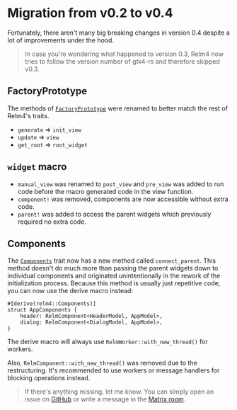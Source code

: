 # Migration from v0.2 to v0.4

Fortunately, there aren't many big breaking changes in version 0.4 despite a lot of improvements under the hood.

> In case you're wondering what happened to version 0.3, Relm4 now tries to follow the version number of gtk4-rs and therefore skipped v0.3.

## FactoryPrototype

The methods of [`FactoryPrototype`](https://aaronerhardt.github.io/docs/relm4/relm4/factory/trait.FactoryPrototype.html) were renamed to better match the rest of Relm4's traits.

+ `generate` => `init_view`
+ `update` => `view`
+ `get_root` => `root_widget`

## `widget` macro

+ `manual_view` was renamed to `post_view` and `pre_view` was added to run code before the macro generated code in the view function.
+ `component!` was removed, components are now accessible without extra code.
+ `parent!` was added to access the parent widgets which previously required no extra code.

## Components

The [`Components`](https://aaronerhardt.github.io/docs/relm4/relm4/trait.Components.html) trait now has a new method called `connect_parent`.
This method doesn't do much more than passing the parent widgets down to individual components and originated unintentionally in the rework of the initialization process.
Because this method is usually just repetitive code, you can now use the derive macro instead:

```rust, no_run
#[derive(relm4::Components)]
struct AppComponents {
    header: RelmComponent<HeaderModel, AppModel>,
    dialog: RelmComponent<DialogModel, AppModel>,
}
```

The derive macro will always use `RelmWorker::with_new_thread()` for workers.

Also, `RelmComponent::with_new_thread()` was removed due to the restructuring. 
It's recommended to use workers or message handlers for blocking operations instead.


> If there's anything missing, let me know. You can simply open an issue on [GitHub](https://github.com/AaronErhardt/Relm4) or write a message in the [Matrix room](https://matrix.to/#/#relm4:matrix.org).
